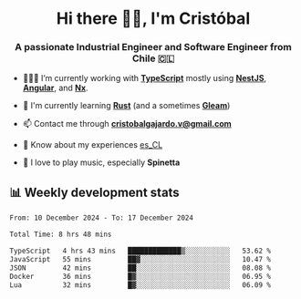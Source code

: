 <h1 align="center">Hi there ✌🏻, I'm Cristóbal</h1>
<h3 align="center">A passionate Industrial Engineer and Software Engineer from Chile 🇨🇱</h3>

- 🧑🏻‍💻 I’m currently working with **[TypeScript](https://www.typescriptlang.org)** mostly using **[NestJS](https://nestjs.com)**, **[Angular](https://angular.io)**, and **[Nx](https://nx.dev)**.

- 🌱 I'm currently learning **[Rust](https://www.rust-lang.org)** (and a sometimes **[Gleam](https://gleam.run/)**)

- 📫 Contact me through **cristobalgajardo.v@gmail.com**

- 📄 Know about my experiences [es_CL](https://bit.ly/cv-cristobal-gajardo)

- 🎸 I love to play music, especially **Spinetta**

## 📊 Weekly development stats

<!--START_SECTION:waka-->

```txt
From: 10 December 2024 - To: 17 December 2024

Total Time: 8 hrs 48 mins

TypeScript   4 hrs 43 mins   █████████████▒░░░░░░░░░░░   53.62 %
JavaScript   55 mins         ██▓░░░░░░░░░░░░░░░░░░░░░░   10.47 %
JSON         42 mins         ██░░░░░░░░░░░░░░░░░░░░░░░   08.08 %
Docker       36 mins         █▓░░░░░░░░░░░░░░░░░░░░░░░   06.95 %
Lua          32 mins         █▓░░░░░░░░░░░░░░░░░░░░░░░   06.09 %
```

<!--END_SECTION:waka-->
